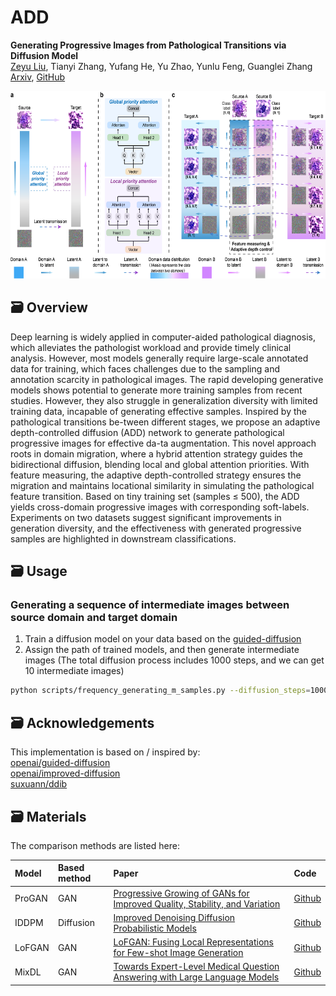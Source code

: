 # ADD

**Generating Progressive Images from Pathological Transitions via Diffusion Model**<br/>
[Zeyu Liu](https://github.com/Rowerliu), Tianyi Zhang, Yufang He, Yu Zhao, Yunlu Feng, Guanglei Zhang<br/>
[Arxiv](https://arxiv.org/abs/2311.12316), [GitHub](https://github.com/Rowerliu/ADD)

<img src="assets/ADD.png" height="300" />

## 🗃️ Overview
Deep learning is widely applied in computer-aided pathological diagnosis, which alleviates the pathologist workload 
and provide timely clinical analysis. However, most models generally require large-scale annotated data for training, 
which faces challenges due to the sampling and annotation scarcity in pathological images. The rapid developing 
generative models shows potential to generate more training samples from recent studies. However, they also struggle in
generalization diversity with limited training data, incapable of generating effective samples. Inspired by the 
pathological transitions be-tween different stages, we propose an adaptive depth-controlled diffusion (ADD) network
to generate pathological progressive images for effective da-ta augmentation. This novel approach roots in domain migration,
where a hybrid attention strategy guides the bidirectional diffusion, blending local and global attention priorities. 
With feature measuring, the adaptive depth-controlled strategy ensures the migration and maintains locational similarity 
in simulating the pathological feature transition. Based on tiny training set (samples ≤ 500), the ADD yields cross-domain 
progressive images with corresponding soft-labels. Experiments on two datasets suggest significant improvements in 
generation diversity, and the effectiveness with generated progressive samples are highlighted in downstream classifications.

## 🗃️ Usage

### Generating a sequence of intermediate images between source domain and target domain
1. Train a diffusion model on your data based on the [guided-diffusion](https://github.com/openai/guided-diffusion)<br/>
2. Assign the path of trained models, and then generate intermediate images
(The total diffusion process includes 1000 steps, and we can get 10 intermediate images)<br/>
```bash
python scripts/frequency_generating_m_samples.py --diffusion_steps=1000 --amount=10`
```

## 🗃️ Acknowledgements
This implementation is based on / inspired by:<br/>
[openai/guided-diffusion](https://github.com/openai/guided-diffusion)<br/>
[openai/improved-diffusion](https://github.com/openai/improved-diffusion)<br/>
[suxuann/ddib](https://github.com/suxuann/ddib)

## 🗃️ Materials
The comparison methods are listed here:


| Model  | Based method | Paper                                                                                                          | Code                                                         |
|:-------|:-------------|:---------------------------------------------------------------------------------------------------------------|:-------------------------------------------------------------|
| ProGAN | GAN          | [Progressive Growing of GANs for Improved Quality, Stability, and Variation](https://arxiv.org/abs/1710.10196) | [Github](https://github.com/sidward14/gan-lab)                 |
| IDDPM  | Diffusion    | [Improved Denoising Diffusion Probabilistic Models](https://arxiv.org/abs/2102.09672)                          | [Github](https://github.com/openai/improved-diffusion)       |
| LoFGAN | GAN          | [LoFGAN: Fusing Local Representations for Few-shot Image Generation](https://openaccess.thecvf.com/content/ICCV2021/papers/Gu_LoFGAN_Fusing_Local_Representations_for_Few-Shot_Image_Generation_ICCV_2021_paper.pdf)         | [Github](https://github.com/edward3862/LoFGAN-pytorch)       |
| MixDL  | GAN          | [Towards Expert-Level Medical Question Answering with Large Language Models](https://arxiv.org/abs/2111.11672) | [Github](https://github.com/reyllama/mixdl)                  |
